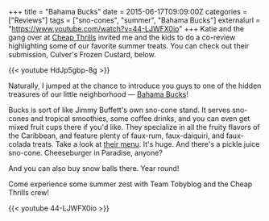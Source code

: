 +++
title = "Bahama Bucks"
date = 2015-06-17T09:09:00Z
categories = ["Reviews"]
tags = ["sno-cones", "summer", "Bahama Bucks"]
externalurl = "https://www.youtube.com/watch?v=44-LJWFX0io"
+++
Katie and the gang over at [Cheap Thrills](http://www.facebook.com/teamsandnuttv) invited me and the kids to do a co-review highlighting some of our favorite summer treats. You can check out their submission, Culver's Frozen Custard, below.

{{< youtube HdJp5gbp-8g >}}

Naturally, I jumped at the chance to introduce you guys to one of the hidden treasures of our little neighborhood — [Bahama Bucks](http://www.bahamabucks.com/)!

Bucks is sort of like Jimmy Buffett's own sno-cone stand. It serves sno-cones and tropical smoothies, some coffee drinks, and you can even get mixed fruit cups there if you'd like. They specialize in all the fruity flavors of the Caribbean, and feature plenty of faux-rum, faux-daiquiri, and faux-colada treats. Take a look at [their menu](https://www.bahamabucks.com/menu/index.html). It's huge. And there's a pickle juice sno-cone. Cheeseburger in Paradise, anyone?

And you can also buy snow balls there. Year round!

Come experience some summer zest with Team Tobyblog and the Cheap Thrills crew!

{{< youtube 44-LJWFX0io >}}